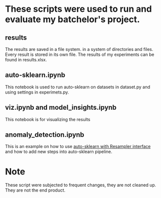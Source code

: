 # These scripts were used to run and evaluate my batchelor's project.

## results
The results are saved in a file system. in a system of directories and files. Every result is stored in its own file.
The results of my experiments can be found in results.xlsx.
## auto-sklearn.ipynb
This notebook is used to run auto-sklearn on datasets in dataset.py and using settings in experimets.py.
## viz.ipynb and model_insights.ipynb
This notebook is for visualizing the results
## anomaly_detection.ipynb
This is an example on how to use [auto-sklearn with Resampler interface](https://github.com/Karilli/auto-sklearn/blob/development/INSTALL.md) and how to add new steps into auto-sklearn pipeline.

# Note
These script were subjected to frequent changes, they are not cleaned up. They are not the end product.
